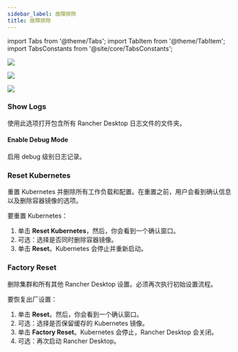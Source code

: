 ```yaml
---
sidebar_label: 故障排除
title: 故障排除
---
```


import Tabs from '@theme/Tabs';
import TabItem from '@theme/TabItem';
import TabsConstants from '@site/core/TabsConstants';

<Tabs groupId="os" defaultValue={TabsConstants.defaultOs}>
<TabItem value="Windows">

![](https://suse-rancher-media.s3.amazonaws.com/desktop/1.9-tech-preview/ui-main/Windows_Troubleshooting.png)

</TabItem>
<TabItem value="macOS">

![](https://suse-rancher-media.s3.amazonaws.com/desktop/1.9-tech-preview/ui-main/macOS_Troubleshooting.png)

</TabItem>
<TabItem value="Linux">

![](https://suse-rancher-media.s3.amazonaws.com/desktop/1.9-tech-preview/ui-main/Linux_Troubleshooting.png)

</TabItem>
</Tabs>

### Show Logs

使用此选项打开包含所有 Rancher Desktop 日志文件的文件夹。

#### Enable Debug Mode

启用 debug 级别日志记录。

### Reset Kubernetes

重置 Kubernetes 并删除所有工作负载和配置。在重置之前，用户会看到确认信息以及删除容器镜像的选项。

要重置 Kubernetes：

1. 单击 **Reset Kubernetes**，然后，你会看到一个确认窗口。
1. 可选：选择是否同时删除容器镜像。
1. 单击 **Reset**。Kubernetes 会停止并重新启动。

### Factory Reset

删除集群和所有其他 Rancher Desktop 设置。必须再次执行初始设置流程。

要恢复出厂设置：

1. 单击 **Reset**。然后，你会看到一个确认窗口。
1. 可选：选择是否保留缓存的 Kubernetes 镜像。
1. 单击 **Factory Reset**。Kubernetes 会停止，Rancher Desktop 会关闭。
1. 可选：再次启动 Rancher Desktop。

